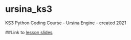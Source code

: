 # ursina_ks3
KS3 Python Coding Course - Ursina Engine - created 2021

##Link to [lesson slides](https://docs.google.com/presentation/d/1b2ulii0nAw2AmdRIpdUo2Wk_WGfoBnIRjlsuFFk8MVA/edit?usp=sharing)
